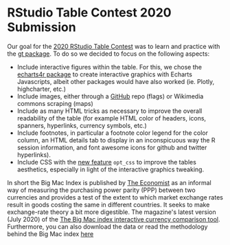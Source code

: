 # RStudio Table Contest 2020 Submission

Our goal for the [2020 RStudio Table Contest](https://blog.rstudio.com/2020/09/15/announcing-the-2020-rstudio-table-contest/) was to learn and practice with the [gt package](https://gt.rstudio.com/). To do so we decided to focus on the following aspects: 
-	Include interactive figures within the table. For this, we chose the [echarts4r package](https://echarts4r.john-coene.com/) to create interactive graphics with Echarts Javascripts, albeit other packages would have also worked (ie. Plotly, highcharter, etc.)
-	Include images, either through a [GitHub](https://github.com/HatScripts/circle-flags) repo (flags) or Wikimedia commons scraping (maps)
-	Include as many HTML tricks as necessary to improve the overall readability of the table (for example HTML color of headers, icons, spanners, hyperlinks, currency symbols, etc.)
-	Include footnotes, in particular a footnote color legend for the color column, an HTML details tab to display in an inconspicuous way the R session information, and font awesome icons for github and twitter hyperlinks).  
- Include CSS with the [new feature](https://github.com/rstudio/gt/releases/tag/v0.2.2) `opt_css` to improve the tables aesthetics, especially in light of the interactive graphics tweaking.

In short the Big Mac Index is published by [The Economist]( https://www.economist.com/) as an informal way of measuring the purchasing power parity (PPP) between two currencies and provides a test of the extent to which market exchange rates result in goods costing the same in different countries. It seeks to make exchange-rate theory a bit more digestible. The magazine's latest version (July 2020) of the [The Big Mac index interactive currency comparison tool](https://www.economist.com/news/2020/07/15/the-big-mac-index). Furthermore, you can also download the data or read the methodology behind the Big Mac index [here]( https://github.com/TheEconomist/big-mac-data)
